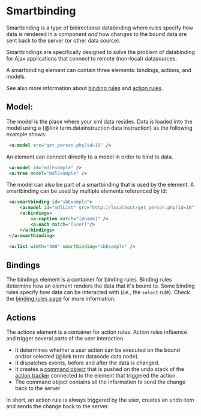 # Smartbinding

Smartbinding is a type of bidirectional databinding where 
rules specify how data is rendered in a component _and_ how changes to
the bound data are sent back to the server (or other data source). 

Smartbindings are specifically designed to solve the problem of databinding
for Ajax applications that connect to remote (non-local) datasources.

A smartbinding element can contain three elements: bindings, actions, and models.

See also more information about [binding rules](./binding.html) and [action rules](./action.html).

## Model:

The model is the place where your xml data resides. Data is loaded into the
model using a {@link term.datainstruction data instruction} as the following
example shows:

```xml
 <a:model src="get_person.php?id=10" />
```

An element can connect directly to a model in order to bind to data.

```xml
 <a:model id="mdlExample" />
 <a:tree model="mdlExample" />
```

The model can also be part of a smartbinding that is used by the element. 
A smartbinding can be used by multiple elements referenced by id:

```xml
 <a:smartbinding id="sbExample">
     <a:model id="mdlList" src="http://localhost/get_person.php?id=10" />
     <a:bindings>
         <a:caption match="[@name]" />
         <a:each match="[user]"/>
     </a:bindings>
 </a:smartbinding>

 <a:list width="300" smartbinding="sbExample" />
```

## Bindings

The bindings element is a container for binding rules. Binding rules determine
how an element renders the data that it's bound to. Some binding rules specify
how data can be interacted with (_i.e._, the `select` rule).
Check the [binding rules page](./binding_rules.html) for more information.

## Actions

The actions element is a container for action rules. Action rules influence 
and trigger several parts of the user interaction. 

* It determines whether a user action can be executed on the bound and/or 
     selected {@link term.datanode data node}.
* It dispatches events, before and after the data is changed.
* It creates a [command object](http://en.wikipedia.org/wiki/Command_pattern)
     that is pushed on the undo stack of the [action tracker](./actiontracker.html)
     connected to the element that triggered the action.
* The command object contains all the information to send the change back 
     to the server

In short, an action rule is always triggered by the user, creates an 
undo item and sends the change back to the server.